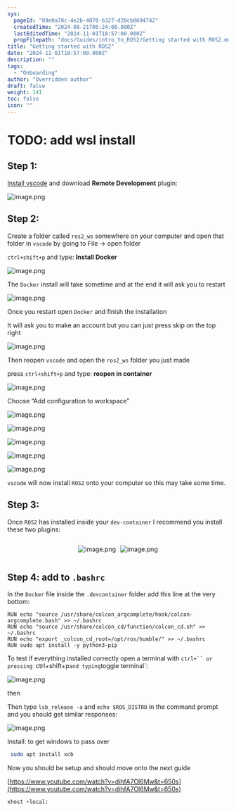 ```yaml
---
sys:
  pageId: "89e0a78c-4e2b-4070-b327-d28cb0694742"
  createdTime: "2024-08-21T00:24:00.000Z"
  lastEditedTime: "2024-11-01T18:57:00.000Z"
  propFilepath: "docs/Guides/intro_to_ROS2/Getting started with ROS2.md"
title: "Getting started with ROS2"
date: "2024-11-01T18:57:00.000Z"
description: ""
tags:
  - "Onboarding"
author: "Overridden author"
draft: false
weight: 141
toc: false
icon: ""
---
```


# TODO: add wsl install

## Step 1:

[Install vscode](https://code.visualstudio.com/download) and download **Remote Development** plugin:

![image.png](https://prod-files-secure.s3.us-west-2.amazonaws.com/d518164a-d88e-44d1-a4ee-3adb3bd8bce0/efb52993-1881-4a40-b95e-6f020334f022/image.png?X-Amz-Algorithm=AWS4-HMAC-SHA256&X-Amz-Content-Sha256=UNSIGNED-PAYLOAD&X-Amz-Credential=ASIAZI2LB466USUZ7UTL%2F20250404%2Fus-west-2%2Fs3%2Faws4_request&X-Amz-Date=20250404T131858Z&X-Amz-Expires=3600&X-Amz-Security-Token=IQoJb3JpZ2luX2VjEJ3%2F%2F%2F%2F%2F%2F%2F%2F%2F%2FwEaCXVzLXdlc3QtMiJIMEYCIQC%2BSu0h5AslkE6roauLE2tDMeJEcZ0JW%2FlkWdV0pTP70QIhALXpsI92UN%2Bp4IcfrpPs7AVxtSfCnQonZU1qkRFi8W48Kv8DCBYQABoMNjM3NDIzMTgzODA1IgzYBrTX1ABR6YpIadQq3AP2hpJiB4EyyUN6KydMxGmsiwciL9tZVgHivCcdT1ncczhl5DuvuvIuIWzcrt5hNzQunLyXrFs5In5FlJKQ5GdrwynWm38pExzfKHmiQ2zmDJUGx1cu6HZXBNH%2F0GrMWrAAw3M6zkrZT4lAI7G2brirFfsOaaxTRpeG4VCK6lZNaCKOUxpyyhchBv47nAd1A6Pve0p1g%2BcrfQH4L%2BSAAcoy%2FHvWQYvDT8Wks2hZt7aYoSBsy4agP4NGWXLIELZKfEp0b2AxI%2FMBUDyVDPx4%2FqzHY78c6aCcgz%2FUDtGTaAw%2FOizYj4yG58oIuM1NMZkHowjaAivYQsu6ic9QemDgBPAdxpFs6GRSEP8j8EIGIvFLnz%2FfZGOZq%2Fz9dVCqGiXEfU7Mt%2FXyzaNod9hp0IPXhEvdamJ8cAFBfNo7a%2FXYEi7WKeaV4bkVpwn3Bst7HoC6nZ77WYZtIuyGkPGelWiLQgxeW1cUHpz4uPwme4Qnn7NUaoczo5b5wpA61rb%2FlEmcJ6vUk97qZv0aXgYl%2FfMwwa88nXvNt2TtT%2FYTRKxSGsgzZwA8vBilr9oBpMv5KxbJmELNPhDuXUwggN6KMxed1YbuxAAbLXDsx5Q6ULjS9BG58COhYSt84a7pP19LhjC9sb%2B%2FBjqkAaMWsudvabMFYHtnLxpyJCpw7nz3IkRE5yBFBootO5uf5qwc5%2B8LoR3Vwq4q1py6gkQfkl8gFnj8X0f%2FsFzExaLWQez4uguMfhPyLKJ5TMy%2FYmDOgUFTbeW8bdBrI%2BjuBUBfb%2B2bqwdzEbGF%2FLhWlOlBuISfkzMnRQ1cj8oZcpPi0g%2FNz1RKnvYBMBDhveed8bE9N7SVkKLvwFHLw5ibwGakB0oF&X-Amz-Signature=bdcb4d9412464adeab65391a7ad203671498bfeb6805724050d02d5d71168592&X-Amz-SignedHeaders=host&x-id=GetObject)

## Step 2:

Create a folder called `ros2_ws` somewhere on your computer and open that folder in `vscode` by going to File → open folder 

`ctrl+shift+p` and type: **Install Docker**

![image.png](https://prod-files-secure.s3.us-west-2.amazonaws.com/d518164a-d88e-44d1-a4ee-3adb3bd8bce0/2269dc0e-1cd5-47ff-bceb-c04ad9b2eab0/image.png?X-Amz-Algorithm=AWS4-HMAC-SHA256&X-Amz-Content-Sha256=UNSIGNED-PAYLOAD&X-Amz-Credential=ASIAZI2LB466USUZ7UTL%2F20250404%2Fus-west-2%2Fs3%2Faws4_request&X-Amz-Date=20250404T131858Z&X-Amz-Expires=3600&X-Amz-Security-Token=IQoJb3JpZ2luX2VjEJ3%2F%2F%2F%2F%2F%2F%2F%2F%2F%2FwEaCXVzLXdlc3QtMiJIMEYCIQC%2BSu0h5AslkE6roauLE2tDMeJEcZ0JW%2FlkWdV0pTP70QIhALXpsI92UN%2Bp4IcfrpPs7AVxtSfCnQonZU1qkRFi8W48Kv8DCBYQABoMNjM3NDIzMTgzODA1IgzYBrTX1ABR6YpIadQq3AP2hpJiB4EyyUN6KydMxGmsiwciL9tZVgHivCcdT1ncczhl5DuvuvIuIWzcrt5hNzQunLyXrFs5In5FlJKQ5GdrwynWm38pExzfKHmiQ2zmDJUGx1cu6HZXBNH%2F0GrMWrAAw3M6zkrZT4lAI7G2brirFfsOaaxTRpeG4VCK6lZNaCKOUxpyyhchBv47nAd1A6Pve0p1g%2BcrfQH4L%2BSAAcoy%2FHvWQYvDT8Wks2hZt7aYoSBsy4agP4NGWXLIELZKfEp0b2AxI%2FMBUDyVDPx4%2FqzHY78c6aCcgz%2FUDtGTaAw%2FOizYj4yG58oIuM1NMZkHowjaAivYQsu6ic9QemDgBPAdxpFs6GRSEP8j8EIGIvFLnz%2FfZGOZq%2Fz9dVCqGiXEfU7Mt%2FXyzaNod9hp0IPXhEvdamJ8cAFBfNo7a%2FXYEi7WKeaV4bkVpwn3Bst7HoC6nZ77WYZtIuyGkPGelWiLQgxeW1cUHpz4uPwme4Qnn7NUaoczo5b5wpA61rb%2FlEmcJ6vUk97qZv0aXgYl%2FfMwwa88nXvNt2TtT%2FYTRKxSGsgzZwA8vBilr9oBpMv5KxbJmELNPhDuXUwggN6KMxed1YbuxAAbLXDsx5Q6ULjS9BG58COhYSt84a7pP19LhjC9sb%2B%2FBjqkAaMWsudvabMFYHtnLxpyJCpw7nz3IkRE5yBFBootO5uf5qwc5%2B8LoR3Vwq4q1py6gkQfkl8gFnj8X0f%2FsFzExaLWQez4uguMfhPyLKJ5TMy%2FYmDOgUFTbeW8bdBrI%2BjuBUBfb%2B2bqwdzEbGF%2FLhWlOlBuISfkzMnRQ1cj8oZcpPi0g%2FNz1RKnvYBMBDhveed8bE9N7SVkKLvwFHLw5ibwGakB0oF&X-Amz-Signature=12d96387e31dcf3aab61bd918c691cd8930f3be3d1b026076cd6e71ceabde3a8&X-Amz-SignedHeaders=host&x-id=GetObject)

The `Docker` install will take sometime and at the end it will ask you to restart

![image.png](https://prod-files-secure.s3.us-west-2.amazonaws.com/d518164a-d88e-44d1-a4ee-3adb3bd8bce0/ed233f78-be33-4b1f-b89c-9c346c0e961e/image.png?X-Amz-Algorithm=AWS4-HMAC-SHA256&X-Amz-Content-Sha256=UNSIGNED-PAYLOAD&X-Amz-Credential=ASIAZI2LB466USUZ7UTL%2F20250404%2Fus-west-2%2Fs3%2Faws4_request&X-Amz-Date=20250404T131858Z&X-Amz-Expires=3600&X-Amz-Security-Token=IQoJb3JpZ2luX2VjEJ3%2F%2F%2F%2F%2F%2F%2F%2F%2F%2FwEaCXVzLXdlc3QtMiJIMEYCIQC%2BSu0h5AslkE6roauLE2tDMeJEcZ0JW%2FlkWdV0pTP70QIhALXpsI92UN%2Bp4IcfrpPs7AVxtSfCnQonZU1qkRFi8W48Kv8DCBYQABoMNjM3NDIzMTgzODA1IgzYBrTX1ABR6YpIadQq3AP2hpJiB4EyyUN6KydMxGmsiwciL9tZVgHivCcdT1ncczhl5DuvuvIuIWzcrt5hNzQunLyXrFs5In5FlJKQ5GdrwynWm38pExzfKHmiQ2zmDJUGx1cu6HZXBNH%2F0GrMWrAAw3M6zkrZT4lAI7G2brirFfsOaaxTRpeG4VCK6lZNaCKOUxpyyhchBv47nAd1A6Pve0p1g%2BcrfQH4L%2BSAAcoy%2FHvWQYvDT8Wks2hZt7aYoSBsy4agP4NGWXLIELZKfEp0b2AxI%2FMBUDyVDPx4%2FqzHY78c6aCcgz%2FUDtGTaAw%2FOizYj4yG58oIuM1NMZkHowjaAivYQsu6ic9QemDgBPAdxpFs6GRSEP8j8EIGIvFLnz%2FfZGOZq%2Fz9dVCqGiXEfU7Mt%2FXyzaNod9hp0IPXhEvdamJ8cAFBfNo7a%2FXYEi7WKeaV4bkVpwn3Bst7HoC6nZ77WYZtIuyGkPGelWiLQgxeW1cUHpz4uPwme4Qnn7NUaoczo5b5wpA61rb%2FlEmcJ6vUk97qZv0aXgYl%2FfMwwa88nXvNt2TtT%2FYTRKxSGsgzZwA8vBilr9oBpMv5KxbJmELNPhDuXUwggN6KMxed1YbuxAAbLXDsx5Q6ULjS9BG58COhYSt84a7pP19LhjC9sb%2B%2FBjqkAaMWsudvabMFYHtnLxpyJCpw7nz3IkRE5yBFBootO5uf5qwc5%2B8LoR3Vwq4q1py6gkQfkl8gFnj8X0f%2FsFzExaLWQez4uguMfhPyLKJ5TMy%2FYmDOgUFTbeW8bdBrI%2BjuBUBfb%2B2bqwdzEbGF%2FLhWlOlBuISfkzMnRQ1cj8oZcpPi0g%2FNz1RKnvYBMBDhveed8bE9N7SVkKLvwFHLw5ibwGakB0oF&X-Amz-Signature=ff1c7c223c0e210ff708502afb831ff531a6a1c7de94ae693ea363e383de91b7&X-Amz-SignedHeaders=host&x-id=GetObject)

Once you restart open `Docker` and finish the installation

It will ask you to make an account but you can just press skip on the top right

![image.png](https://prod-files-secure.s3.us-west-2.amazonaws.com/d518164a-d88e-44d1-a4ee-3adb3bd8bce0/21010ad9-1659-4fd9-9f59-9932a09b2a3d/image.png?X-Amz-Algorithm=AWS4-HMAC-SHA256&X-Amz-Content-Sha256=UNSIGNED-PAYLOAD&X-Amz-Credential=ASIAZI2LB466USUZ7UTL%2F20250404%2Fus-west-2%2Fs3%2Faws4_request&X-Amz-Date=20250404T131858Z&X-Amz-Expires=3600&X-Amz-Security-Token=IQoJb3JpZ2luX2VjEJ3%2F%2F%2F%2F%2F%2F%2F%2F%2F%2FwEaCXVzLXdlc3QtMiJIMEYCIQC%2BSu0h5AslkE6roauLE2tDMeJEcZ0JW%2FlkWdV0pTP70QIhALXpsI92UN%2Bp4IcfrpPs7AVxtSfCnQonZU1qkRFi8W48Kv8DCBYQABoMNjM3NDIzMTgzODA1IgzYBrTX1ABR6YpIadQq3AP2hpJiB4EyyUN6KydMxGmsiwciL9tZVgHivCcdT1ncczhl5DuvuvIuIWzcrt5hNzQunLyXrFs5In5FlJKQ5GdrwynWm38pExzfKHmiQ2zmDJUGx1cu6HZXBNH%2F0GrMWrAAw3M6zkrZT4lAI7G2brirFfsOaaxTRpeG4VCK6lZNaCKOUxpyyhchBv47nAd1A6Pve0p1g%2BcrfQH4L%2BSAAcoy%2FHvWQYvDT8Wks2hZt7aYoSBsy4agP4NGWXLIELZKfEp0b2AxI%2FMBUDyVDPx4%2FqzHY78c6aCcgz%2FUDtGTaAw%2FOizYj4yG58oIuM1NMZkHowjaAivYQsu6ic9QemDgBPAdxpFs6GRSEP8j8EIGIvFLnz%2FfZGOZq%2Fz9dVCqGiXEfU7Mt%2FXyzaNod9hp0IPXhEvdamJ8cAFBfNo7a%2FXYEi7WKeaV4bkVpwn3Bst7HoC6nZ77WYZtIuyGkPGelWiLQgxeW1cUHpz4uPwme4Qnn7NUaoczo5b5wpA61rb%2FlEmcJ6vUk97qZv0aXgYl%2FfMwwa88nXvNt2TtT%2FYTRKxSGsgzZwA8vBilr9oBpMv5KxbJmELNPhDuXUwggN6KMxed1YbuxAAbLXDsx5Q6ULjS9BG58COhYSt84a7pP19LhjC9sb%2B%2FBjqkAaMWsudvabMFYHtnLxpyJCpw7nz3IkRE5yBFBootO5uf5qwc5%2B8LoR3Vwq4q1py6gkQfkl8gFnj8X0f%2FsFzExaLWQez4uguMfhPyLKJ5TMy%2FYmDOgUFTbeW8bdBrI%2BjuBUBfb%2B2bqwdzEbGF%2FLhWlOlBuISfkzMnRQ1cj8oZcpPi0g%2FNz1RKnvYBMBDhveed8bE9N7SVkKLvwFHLw5ibwGakB0oF&X-Amz-Signature=b12c0284ba2c780e5ce6bb900006e8e3efa089f4d17f0ad831943e8356783d9e&X-Amz-SignedHeaders=host&x-id=GetObject)

Then reopen `vscode` and open the `ros2_ws` folder you just made

press `ctrl+shift+p` and type: **reopen in container**

![image.png](https://prod-files-secure.s3.us-west-2.amazonaws.com/d518164a-d88e-44d1-a4ee-3adb3bd8bce0/4e93b8c2-41ad-488c-8095-c74205196118/image.png?X-Amz-Algorithm=AWS4-HMAC-SHA256&X-Amz-Content-Sha256=UNSIGNED-PAYLOAD&X-Amz-Credential=ASIAZI2LB466USUZ7UTL%2F20250404%2Fus-west-2%2Fs3%2Faws4_request&X-Amz-Date=20250404T131858Z&X-Amz-Expires=3600&X-Amz-Security-Token=IQoJb3JpZ2luX2VjEJ3%2F%2F%2F%2F%2F%2F%2F%2F%2F%2FwEaCXVzLXdlc3QtMiJIMEYCIQC%2BSu0h5AslkE6roauLE2tDMeJEcZ0JW%2FlkWdV0pTP70QIhALXpsI92UN%2Bp4IcfrpPs7AVxtSfCnQonZU1qkRFi8W48Kv8DCBYQABoMNjM3NDIzMTgzODA1IgzYBrTX1ABR6YpIadQq3AP2hpJiB4EyyUN6KydMxGmsiwciL9tZVgHivCcdT1ncczhl5DuvuvIuIWzcrt5hNzQunLyXrFs5In5FlJKQ5GdrwynWm38pExzfKHmiQ2zmDJUGx1cu6HZXBNH%2F0GrMWrAAw3M6zkrZT4lAI7G2brirFfsOaaxTRpeG4VCK6lZNaCKOUxpyyhchBv47nAd1A6Pve0p1g%2BcrfQH4L%2BSAAcoy%2FHvWQYvDT8Wks2hZt7aYoSBsy4agP4NGWXLIELZKfEp0b2AxI%2FMBUDyVDPx4%2FqzHY78c6aCcgz%2FUDtGTaAw%2FOizYj4yG58oIuM1NMZkHowjaAivYQsu6ic9QemDgBPAdxpFs6GRSEP8j8EIGIvFLnz%2FfZGOZq%2Fz9dVCqGiXEfU7Mt%2FXyzaNod9hp0IPXhEvdamJ8cAFBfNo7a%2FXYEi7WKeaV4bkVpwn3Bst7HoC6nZ77WYZtIuyGkPGelWiLQgxeW1cUHpz4uPwme4Qnn7NUaoczo5b5wpA61rb%2FlEmcJ6vUk97qZv0aXgYl%2FfMwwa88nXvNt2TtT%2FYTRKxSGsgzZwA8vBilr9oBpMv5KxbJmELNPhDuXUwggN6KMxed1YbuxAAbLXDsx5Q6ULjS9BG58COhYSt84a7pP19LhjC9sb%2B%2FBjqkAaMWsudvabMFYHtnLxpyJCpw7nz3IkRE5yBFBootO5uf5qwc5%2B8LoR3Vwq4q1py6gkQfkl8gFnj8X0f%2FsFzExaLWQez4uguMfhPyLKJ5TMy%2FYmDOgUFTbeW8bdBrI%2BjuBUBfb%2B2bqwdzEbGF%2FLhWlOlBuISfkzMnRQ1cj8oZcpPi0g%2FNz1RKnvYBMBDhveed8bE9N7SVkKLvwFHLw5ibwGakB0oF&X-Amz-Signature=b1bc57b476b4429d4c65e7509c4490984e9209e93f7d840e415bf297d49fb23f&X-Amz-SignedHeaders=host&x-id=GetObject)

Choose “Add configuration to workspace”

![image.png](https://prod-files-secure.s3.us-west-2.amazonaws.com/d518164a-d88e-44d1-a4ee-3adb3bd8bce0/9560b282-5060-4989-ba37-97e7b2c22476/image.png?X-Amz-Algorithm=AWS4-HMAC-SHA256&X-Amz-Content-Sha256=UNSIGNED-PAYLOAD&X-Amz-Credential=ASIAZI2LB466USUZ7UTL%2F20250404%2Fus-west-2%2Fs3%2Faws4_request&X-Amz-Date=20250404T131858Z&X-Amz-Expires=3600&X-Amz-Security-Token=IQoJb3JpZ2luX2VjEJ3%2F%2F%2F%2F%2F%2F%2F%2F%2F%2FwEaCXVzLXdlc3QtMiJIMEYCIQC%2BSu0h5AslkE6roauLE2tDMeJEcZ0JW%2FlkWdV0pTP70QIhALXpsI92UN%2Bp4IcfrpPs7AVxtSfCnQonZU1qkRFi8W48Kv8DCBYQABoMNjM3NDIzMTgzODA1IgzYBrTX1ABR6YpIadQq3AP2hpJiB4EyyUN6KydMxGmsiwciL9tZVgHivCcdT1ncczhl5DuvuvIuIWzcrt5hNzQunLyXrFs5In5FlJKQ5GdrwynWm38pExzfKHmiQ2zmDJUGx1cu6HZXBNH%2F0GrMWrAAw3M6zkrZT4lAI7G2brirFfsOaaxTRpeG4VCK6lZNaCKOUxpyyhchBv47nAd1A6Pve0p1g%2BcrfQH4L%2BSAAcoy%2FHvWQYvDT8Wks2hZt7aYoSBsy4agP4NGWXLIELZKfEp0b2AxI%2FMBUDyVDPx4%2FqzHY78c6aCcgz%2FUDtGTaAw%2FOizYj4yG58oIuM1NMZkHowjaAivYQsu6ic9QemDgBPAdxpFs6GRSEP8j8EIGIvFLnz%2FfZGOZq%2Fz9dVCqGiXEfU7Mt%2FXyzaNod9hp0IPXhEvdamJ8cAFBfNo7a%2FXYEi7WKeaV4bkVpwn3Bst7HoC6nZ77WYZtIuyGkPGelWiLQgxeW1cUHpz4uPwme4Qnn7NUaoczo5b5wpA61rb%2FlEmcJ6vUk97qZv0aXgYl%2FfMwwa88nXvNt2TtT%2FYTRKxSGsgzZwA8vBilr9oBpMv5KxbJmELNPhDuXUwggN6KMxed1YbuxAAbLXDsx5Q6ULjS9BG58COhYSt84a7pP19LhjC9sb%2B%2FBjqkAaMWsudvabMFYHtnLxpyJCpw7nz3IkRE5yBFBootO5uf5qwc5%2B8LoR3Vwq4q1py6gkQfkl8gFnj8X0f%2FsFzExaLWQez4uguMfhPyLKJ5TMy%2FYmDOgUFTbeW8bdBrI%2BjuBUBfb%2B2bqwdzEbGF%2FLhWlOlBuISfkzMnRQ1cj8oZcpPi0g%2FNz1RKnvYBMBDhveed8bE9N7SVkKLvwFHLw5ibwGakB0oF&X-Amz-Signature=e62de8e2242c19ae69e74dca20e9859b8362c13cacb1e59d4fe225a3688a7206&X-Amz-SignedHeaders=host&x-id=GetObject)

![image.png](https://prod-files-secure.s3.us-west-2.amazonaws.com/d518164a-d88e-44d1-a4ee-3adb3bd8bce0/2ee63f81-886b-48e8-a553-dc6e5eac99e4/image.png?X-Amz-Algorithm=AWS4-HMAC-SHA256&X-Amz-Content-Sha256=UNSIGNED-PAYLOAD&X-Amz-Credential=ASIAZI2LB466USUZ7UTL%2F20250404%2Fus-west-2%2Fs3%2Faws4_request&X-Amz-Date=20250404T131858Z&X-Amz-Expires=3600&X-Amz-Security-Token=IQoJb3JpZ2luX2VjEJ3%2F%2F%2F%2F%2F%2F%2F%2F%2F%2FwEaCXVzLXdlc3QtMiJIMEYCIQC%2BSu0h5AslkE6roauLE2tDMeJEcZ0JW%2FlkWdV0pTP70QIhALXpsI92UN%2Bp4IcfrpPs7AVxtSfCnQonZU1qkRFi8W48Kv8DCBYQABoMNjM3NDIzMTgzODA1IgzYBrTX1ABR6YpIadQq3AP2hpJiB4EyyUN6KydMxGmsiwciL9tZVgHivCcdT1ncczhl5DuvuvIuIWzcrt5hNzQunLyXrFs5In5FlJKQ5GdrwynWm38pExzfKHmiQ2zmDJUGx1cu6HZXBNH%2F0GrMWrAAw3M6zkrZT4lAI7G2brirFfsOaaxTRpeG4VCK6lZNaCKOUxpyyhchBv47nAd1A6Pve0p1g%2BcrfQH4L%2BSAAcoy%2FHvWQYvDT8Wks2hZt7aYoSBsy4agP4NGWXLIELZKfEp0b2AxI%2FMBUDyVDPx4%2FqzHY78c6aCcgz%2FUDtGTaAw%2FOizYj4yG58oIuM1NMZkHowjaAivYQsu6ic9QemDgBPAdxpFs6GRSEP8j8EIGIvFLnz%2FfZGOZq%2Fz9dVCqGiXEfU7Mt%2FXyzaNod9hp0IPXhEvdamJ8cAFBfNo7a%2FXYEi7WKeaV4bkVpwn3Bst7HoC6nZ77WYZtIuyGkPGelWiLQgxeW1cUHpz4uPwme4Qnn7NUaoczo5b5wpA61rb%2FlEmcJ6vUk97qZv0aXgYl%2FfMwwa88nXvNt2TtT%2FYTRKxSGsgzZwA8vBilr9oBpMv5KxbJmELNPhDuXUwggN6KMxed1YbuxAAbLXDsx5Q6ULjS9BG58COhYSt84a7pP19LhjC9sb%2B%2FBjqkAaMWsudvabMFYHtnLxpyJCpw7nz3IkRE5yBFBootO5uf5qwc5%2B8LoR3Vwq4q1py6gkQfkl8gFnj8X0f%2FsFzExaLWQez4uguMfhPyLKJ5TMy%2FYmDOgUFTbeW8bdBrI%2BjuBUBfb%2B2bqwdzEbGF%2FLhWlOlBuISfkzMnRQ1cj8oZcpPi0g%2FNz1RKnvYBMBDhveed8bE9N7SVkKLvwFHLw5ibwGakB0oF&X-Amz-Signature=c4ab6df602b3175ae53a374ac808f3359d1ecda06c8ef5d423ffda739903211d&X-Amz-SignedHeaders=host&x-id=GetObject)

![image.png](https://prod-files-secure.s3.us-west-2.amazonaws.com/d518164a-d88e-44d1-a4ee-3adb3bd8bce0/ae1580b2-b048-407e-aed9-b584224a7a04/image.png?X-Amz-Algorithm=AWS4-HMAC-SHA256&X-Amz-Content-Sha256=UNSIGNED-PAYLOAD&X-Amz-Credential=ASIAZI2LB466USUZ7UTL%2F20250404%2Fus-west-2%2Fs3%2Faws4_request&X-Amz-Date=20250404T131858Z&X-Amz-Expires=3600&X-Amz-Security-Token=IQoJb3JpZ2luX2VjEJ3%2F%2F%2F%2F%2F%2F%2F%2F%2F%2FwEaCXVzLXdlc3QtMiJIMEYCIQC%2BSu0h5AslkE6roauLE2tDMeJEcZ0JW%2FlkWdV0pTP70QIhALXpsI92UN%2Bp4IcfrpPs7AVxtSfCnQonZU1qkRFi8W48Kv8DCBYQABoMNjM3NDIzMTgzODA1IgzYBrTX1ABR6YpIadQq3AP2hpJiB4EyyUN6KydMxGmsiwciL9tZVgHivCcdT1ncczhl5DuvuvIuIWzcrt5hNzQunLyXrFs5In5FlJKQ5GdrwynWm38pExzfKHmiQ2zmDJUGx1cu6HZXBNH%2F0GrMWrAAw3M6zkrZT4lAI7G2brirFfsOaaxTRpeG4VCK6lZNaCKOUxpyyhchBv47nAd1A6Pve0p1g%2BcrfQH4L%2BSAAcoy%2FHvWQYvDT8Wks2hZt7aYoSBsy4agP4NGWXLIELZKfEp0b2AxI%2FMBUDyVDPx4%2FqzHY78c6aCcgz%2FUDtGTaAw%2FOizYj4yG58oIuM1NMZkHowjaAivYQsu6ic9QemDgBPAdxpFs6GRSEP8j8EIGIvFLnz%2FfZGOZq%2Fz9dVCqGiXEfU7Mt%2FXyzaNod9hp0IPXhEvdamJ8cAFBfNo7a%2FXYEi7WKeaV4bkVpwn3Bst7HoC6nZ77WYZtIuyGkPGelWiLQgxeW1cUHpz4uPwme4Qnn7NUaoczo5b5wpA61rb%2FlEmcJ6vUk97qZv0aXgYl%2FfMwwa88nXvNt2TtT%2FYTRKxSGsgzZwA8vBilr9oBpMv5KxbJmELNPhDuXUwggN6KMxed1YbuxAAbLXDsx5Q6ULjS9BG58COhYSt84a7pP19LhjC9sb%2B%2FBjqkAaMWsudvabMFYHtnLxpyJCpw7nz3IkRE5yBFBootO5uf5qwc5%2B8LoR3Vwq4q1py6gkQfkl8gFnj8X0f%2FsFzExaLWQez4uguMfhPyLKJ5TMy%2FYmDOgUFTbeW8bdBrI%2BjuBUBfb%2B2bqwdzEbGF%2FLhWlOlBuISfkzMnRQ1cj8oZcpPi0g%2FNz1RKnvYBMBDhveed8bE9N7SVkKLvwFHLw5ibwGakB0oF&X-Amz-Signature=f06d736432bd70a9d7a9ff3fff3afe09994158a6622dc7cb9eefb7ae292b0568&X-Amz-SignedHeaders=host&x-id=GetObject)

![image.png](https://prod-files-secure.s3.us-west-2.amazonaws.com/d518164a-d88e-44d1-a4ee-3adb3bd8bce0/53255b28-f75e-430f-b9e3-c0ac8577e42b/image.png?X-Amz-Algorithm=AWS4-HMAC-SHA256&X-Amz-Content-Sha256=UNSIGNED-PAYLOAD&X-Amz-Credential=ASIAZI2LB466USUZ7UTL%2F20250404%2Fus-west-2%2Fs3%2Faws4_request&X-Amz-Date=20250404T131858Z&X-Amz-Expires=3600&X-Amz-Security-Token=IQoJb3JpZ2luX2VjEJ3%2F%2F%2F%2F%2F%2F%2F%2F%2F%2FwEaCXVzLXdlc3QtMiJIMEYCIQC%2BSu0h5AslkE6roauLE2tDMeJEcZ0JW%2FlkWdV0pTP70QIhALXpsI92UN%2Bp4IcfrpPs7AVxtSfCnQonZU1qkRFi8W48Kv8DCBYQABoMNjM3NDIzMTgzODA1IgzYBrTX1ABR6YpIadQq3AP2hpJiB4EyyUN6KydMxGmsiwciL9tZVgHivCcdT1ncczhl5DuvuvIuIWzcrt5hNzQunLyXrFs5In5FlJKQ5GdrwynWm38pExzfKHmiQ2zmDJUGx1cu6HZXBNH%2F0GrMWrAAw3M6zkrZT4lAI7G2brirFfsOaaxTRpeG4VCK6lZNaCKOUxpyyhchBv47nAd1A6Pve0p1g%2BcrfQH4L%2BSAAcoy%2FHvWQYvDT8Wks2hZt7aYoSBsy4agP4NGWXLIELZKfEp0b2AxI%2FMBUDyVDPx4%2FqzHY78c6aCcgz%2FUDtGTaAw%2FOizYj4yG58oIuM1NMZkHowjaAivYQsu6ic9QemDgBPAdxpFs6GRSEP8j8EIGIvFLnz%2FfZGOZq%2Fz9dVCqGiXEfU7Mt%2FXyzaNod9hp0IPXhEvdamJ8cAFBfNo7a%2FXYEi7WKeaV4bkVpwn3Bst7HoC6nZ77WYZtIuyGkPGelWiLQgxeW1cUHpz4uPwme4Qnn7NUaoczo5b5wpA61rb%2FlEmcJ6vUk97qZv0aXgYl%2FfMwwa88nXvNt2TtT%2FYTRKxSGsgzZwA8vBilr9oBpMv5KxbJmELNPhDuXUwggN6KMxed1YbuxAAbLXDsx5Q6ULjS9BG58COhYSt84a7pP19LhjC9sb%2B%2FBjqkAaMWsudvabMFYHtnLxpyJCpw7nz3IkRE5yBFBootO5uf5qwc5%2B8LoR3Vwq4q1py6gkQfkl8gFnj8X0f%2FsFzExaLWQez4uguMfhPyLKJ5TMy%2FYmDOgUFTbeW8bdBrI%2BjuBUBfb%2B2bqwdzEbGF%2FLhWlOlBuISfkzMnRQ1cj8oZcpPi0g%2FNz1RKnvYBMBDhveed8bE9N7SVkKLvwFHLw5ibwGakB0oF&X-Amz-Signature=467e3bfda23d9fc2a7eff2506c2896b638b01ac96af91ad45183050775609ef5&X-Amz-SignedHeaders=host&x-id=GetObject)

![image.png](https://prod-files-secure.s3.us-west-2.amazonaws.com/d518164a-d88e-44d1-a4ee-3adb3bd8bce0/7c562767-5af9-4ffb-97d1-327bcdf4ee00/image.png?X-Amz-Algorithm=AWS4-HMAC-SHA256&X-Amz-Content-Sha256=UNSIGNED-PAYLOAD&X-Amz-Credential=ASIAZI2LB466USUZ7UTL%2F20250404%2Fus-west-2%2Fs3%2Faws4_request&X-Amz-Date=20250404T131858Z&X-Amz-Expires=3600&X-Amz-Security-Token=IQoJb3JpZ2luX2VjEJ3%2F%2F%2F%2F%2F%2F%2F%2F%2F%2FwEaCXVzLXdlc3QtMiJIMEYCIQC%2BSu0h5AslkE6roauLE2tDMeJEcZ0JW%2FlkWdV0pTP70QIhALXpsI92UN%2Bp4IcfrpPs7AVxtSfCnQonZU1qkRFi8W48Kv8DCBYQABoMNjM3NDIzMTgzODA1IgzYBrTX1ABR6YpIadQq3AP2hpJiB4EyyUN6KydMxGmsiwciL9tZVgHivCcdT1ncczhl5DuvuvIuIWzcrt5hNzQunLyXrFs5In5FlJKQ5GdrwynWm38pExzfKHmiQ2zmDJUGx1cu6HZXBNH%2F0GrMWrAAw3M6zkrZT4lAI7G2brirFfsOaaxTRpeG4VCK6lZNaCKOUxpyyhchBv47nAd1A6Pve0p1g%2BcrfQH4L%2BSAAcoy%2FHvWQYvDT8Wks2hZt7aYoSBsy4agP4NGWXLIELZKfEp0b2AxI%2FMBUDyVDPx4%2FqzHY78c6aCcgz%2FUDtGTaAw%2FOizYj4yG58oIuM1NMZkHowjaAivYQsu6ic9QemDgBPAdxpFs6GRSEP8j8EIGIvFLnz%2FfZGOZq%2Fz9dVCqGiXEfU7Mt%2FXyzaNod9hp0IPXhEvdamJ8cAFBfNo7a%2FXYEi7WKeaV4bkVpwn3Bst7HoC6nZ77WYZtIuyGkPGelWiLQgxeW1cUHpz4uPwme4Qnn7NUaoczo5b5wpA61rb%2FlEmcJ6vUk97qZv0aXgYl%2FfMwwa88nXvNt2TtT%2FYTRKxSGsgzZwA8vBilr9oBpMv5KxbJmELNPhDuXUwggN6KMxed1YbuxAAbLXDsx5Q6ULjS9BG58COhYSt84a7pP19LhjC9sb%2B%2FBjqkAaMWsudvabMFYHtnLxpyJCpw7nz3IkRE5yBFBootO5uf5qwc5%2B8LoR3Vwq4q1py6gkQfkl8gFnj8X0f%2FsFzExaLWQez4uguMfhPyLKJ5TMy%2FYmDOgUFTbeW8bdBrI%2BjuBUBfb%2B2bqwdzEbGF%2FLhWlOlBuISfkzMnRQ1cj8oZcpPi0g%2FNz1RKnvYBMBDhveed8bE9N7SVkKLvwFHLw5ibwGakB0oF&X-Amz-Signature=fa38af4946ae0b7c77144e762a2475192843069ebbcdfe273a3e92cd7f8feba4&X-Amz-SignedHeaders=host&x-id=GetObject)

`vscode` will now install `ROS2` onto your computer so this may take some time.

## Step 3:

Once `ROS2` has installed inside your `dev-container` I recommend you install these two plugins:

<div style="display: flex;flex-direction: row; column-gap:10px; max-width: 630px;justify-content: center;">
<div>

![image.png](https://prod-files-secure.s3.us-west-2.amazonaws.com/d518164a-d88e-44d1-a4ee-3adb3bd8bce0/3fc3d550-5a54-4ba1-ba6b-faa01cdb7369/image.png?X-Amz-Algorithm=AWS4-HMAC-SHA256&X-Amz-Content-Sha256=UNSIGNED-PAYLOAD&X-Amz-Credential=ASIAZI2LB466XB3AAVPW%2F20250404%2Fus-west-2%2Fs3%2Faws4_request&X-Amz-Date=20250404T131900Z&X-Amz-Expires=3600&X-Amz-Security-Token=IQoJb3JpZ2luX2VjEJ3%2F%2F%2F%2F%2F%2F%2F%2F%2F%2FwEaCXVzLXdlc3QtMiJHMEUCIQDz6u%2FYivDEC8EuVpl8ezPLsi2fUq77Oax9P9UKC2u5CQIgIKITt1exJeR%2FCyoA9Zcq1VGtWPhp91Je0VTC0zFs7ucq%2FwMIFhAAGgw2Mzc0MjMxODM4MDUiDCv2SQiSeB9s4YU5%2FSrcA5gWYgzeu9CcH%2BX%2BxzhUCAUGDad8v9RnyikHyMb%2Bm04FkpIyGST%2BhmSfC7LjWWbGsGwtXObIcz%2FSpOgld65e8RTQLZ%2BGAQEVO8hTMFYdA02nWKK2G7WqVpYc5gEzgSXdeNyYv3JjSvvpUwRBllRDnAE55Ba0qItVCh6pOkDNlyN%2B4LuPpD3mvxQ1NqEDSuo4Pd11GMVlJCzfcDz0sB4JwRwMkWBhYKc1Fh7kiY7giEoSYybRWEDufwB%2FuH1kK8IbuVfeyw%2Bj6vPLF2%2FVMOSRZuvfElnttXTQmn8QPw4vQXaJIRNOwBH0hlGWXFeauH3JsPyy%2BKniYPRIJj3SFXil4CRXJfC3rxztSpRnrYLX4zQ6%2BkxhKu3aV6c9DXG3fAl2Fv1hNjjU3312k6IVzrzliwr2Hqmr4pfVGxrwSrA%2FJZK7%2BwR0IuDjiY8QydYAKbz8TmMVyssB8HjrhPwBs5VxqgTZSQHwlnpIZd8P4czyd02qdyuC90JFacjljLt1VtNSNzczGoWKUTbGlLscYXkfCPJCO7Fw7Qixx%2FYgTSf8trGJSDsDDwgjIz%2Faz2OAWweiuOwWhoFMEO4eKkpcVfyeM85qXIhdYH6UoFJ3zXYk3bZc6DARYT5ZDfrLyh7aMLGyv78GOqUBHf1eGOzWAAf3pRWWi%2FLNlJH3Qd01gH%2FKROvEF1frZDE4cL3B%2FwC8EN66ckfLlAQGQig2nxeKprj%2BaU1zuTMZrGYmkqltjo8xm9F76D2WMaM8CsH6OBGrLPxUA8gAp9JqUW%2BSw8szk1tRJB2sdqpWSXm6gZbPH4jYYh5X%2FiNzw%2BvhiM4dOmcSgxeRfQe8NmKnBi7ADCbsDpbM18Y4%2BZZzMFNjG8Wa&X-Amz-Signature=407a9ed734b95e3ea8358d052e8a6589497af0c8e31ebcaf5400d25b2106fa98&X-Amz-SignedHeaders=host&x-id=GetObject)

</div>
<div>

![image.png](https://prod-files-secure.s3.us-west-2.amazonaws.com/d518164a-d88e-44d1-a4ee-3adb3bd8bce0/d994cc66-13c2-4093-a5a3-f84cf4601a82/image.png?X-Amz-Algorithm=AWS4-HMAC-SHA256&X-Amz-Content-Sha256=UNSIGNED-PAYLOAD&X-Amz-Credential=ASIAZI2LB466YLR4QYK5%2F20250404%2Fus-west-2%2Fs3%2Faws4_request&X-Amz-Date=20250404T131900Z&X-Amz-Expires=3600&X-Amz-Security-Token=IQoJb3JpZ2luX2VjEJ3%2F%2F%2F%2F%2F%2F%2F%2F%2F%2FwEaCXVzLXdlc3QtMiJHMEUCIQCQLfWeWls425LP9aPdcbeA5WQncetaOk8xtmzVlXABeQIgGowTqDvsPGF3DqJ89X4%2FeEoKgooDrdj1pZI3h%2BhBBtUq%2FwMIFhAAGgw2Mzc0MjMxODM4MDUiDNVLAjbuOp0Va9hHcCrcA7sJp6MCrk3fhAlRHr9gwlkajsBg%2BBzIp0scwl0b51BFbMttfdiXB%2F4YbMuUvjzI0nk4s8GWYa%2F5dkxtM%2BnNTRxrbM1158rEOqPsf%2F%2F08OGc6gOPQVPRR1YEwRXqJ1cVu%2FFc7tN8Ipe6V7eyULX0gT6MhnuONeR0wLNZg28TtdnnDwwJvXAWHdzC0pYqj6UfC8NI%2Bt1gpYctA4tC2o%2F95VFpKRF7vD%2FGk6%2Fq9onraeHNkhk%2B4kyXqbKAAS94jmleL3Xxp9BSaZKFbIQ7t5yuetd5F7%2FL06pMpBw1VG3I9Ac3zfV9SgQwNrTszKI2U%2FC8Mf0Shn5B1gIAqR%2F5txnug4gwopePC8sVVIYJNDO0bi9MS3O4ZOzE%2FSEz9avrL%2FGCitfKeLBmJDyDZUZA6ObuceuhBoF21ceOHj65V9jbijwR6W7rdH%2BuvDOjZ1NqAM2EFlGoyUyPXEC4WVU5x20o0FnsZcLA3iQjZ1Z2WMMgWyfcSC0VCKsJAajyn%2Bk0rhRiTXrfgyCd0dSNPbm%2BAEBtlJxUeswaT7b4GDaHJpypOhJdGJA8jgyVSTKwyCYNNpLprmE0WRpLoONr78wQ7emXCzbblUaj%2FRU3a2ADVgPViZi8f6rMUq%2FwU72qL4GRMMqxv78GOqUBBUHEhR3eTiByKSBtWkoJN3nH4yzoWEwjJ76zlcrEcg2hv0s0PsnBx%2BpI7Ttzrr1vnwb4L%2BeX14MH%2Fne%2BADMNW7N2WlIFULXtSExRJMHf6iedVGFCneKqrAwGpj4h1ECrqWcIjlgaxm0iC0WZdJ%2BG%2Buv%2BBtjyFp7FjCb9J9tOyE85S9B5pKklzIELfzqcrNBqFmxYKNskhRaCDt51pQKQ2JZzOIkb&X-Amz-Signature=9199eef467bf5b46400c4228207b38cd47464380d83b5a40e3079e1ba849dc27&X-Amz-SignedHeaders=host&x-id=GetObject)

</div>
</div>

## Step 4: add to `.bashrc`

In the `Docker` file inside the `.devcontainer` folder add this line at the very bottom: 

```docker
RUN echo "source /usr/share/colcon_argcomplete/hook/colcon-argcomplete.bash" >> ~/.bashrc
RUN echo "source /usr/share/colcon_cd/function/colcon_cd.sh" >> ~/.bashrc
RUN echo "export _colcon_cd_root=/opt/ros/humble/" >> ~/.bashrc
RUN sudo apt install -y python3-pip 
```

To test if everything installed correctly open a terminal with `ctrl+`` or pressing `ctrl+shift+p` and typing `toggle terminal`:

![image.png](https://prod-files-secure.s3.us-west-2.amazonaws.com/d518164a-d88e-44d1-a4ee-3adb3bd8bce0/6a4943d8-b04e-4c02-9a58-775f3384d1a5/image.png?X-Amz-Algorithm=AWS4-HMAC-SHA256&X-Amz-Content-Sha256=UNSIGNED-PAYLOAD&X-Amz-Credential=ASIAZI2LB466USUZ7UTL%2F20250404%2Fus-west-2%2Fs3%2Faws4_request&X-Amz-Date=20250404T131858Z&X-Amz-Expires=3600&X-Amz-Security-Token=IQoJb3JpZ2luX2VjEJ3%2F%2F%2F%2F%2F%2F%2F%2F%2F%2FwEaCXVzLXdlc3QtMiJIMEYCIQC%2BSu0h5AslkE6roauLE2tDMeJEcZ0JW%2FlkWdV0pTP70QIhALXpsI92UN%2Bp4IcfrpPs7AVxtSfCnQonZU1qkRFi8W48Kv8DCBYQABoMNjM3NDIzMTgzODA1IgzYBrTX1ABR6YpIadQq3AP2hpJiB4EyyUN6KydMxGmsiwciL9tZVgHivCcdT1ncczhl5DuvuvIuIWzcrt5hNzQunLyXrFs5In5FlJKQ5GdrwynWm38pExzfKHmiQ2zmDJUGx1cu6HZXBNH%2F0GrMWrAAw3M6zkrZT4lAI7G2brirFfsOaaxTRpeG4VCK6lZNaCKOUxpyyhchBv47nAd1A6Pve0p1g%2BcrfQH4L%2BSAAcoy%2FHvWQYvDT8Wks2hZt7aYoSBsy4agP4NGWXLIELZKfEp0b2AxI%2FMBUDyVDPx4%2FqzHY78c6aCcgz%2FUDtGTaAw%2FOizYj4yG58oIuM1NMZkHowjaAivYQsu6ic9QemDgBPAdxpFs6GRSEP8j8EIGIvFLnz%2FfZGOZq%2Fz9dVCqGiXEfU7Mt%2FXyzaNod9hp0IPXhEvdamJ8cAFBfNo7a%2FXYEi7WKeaV4bkVpwn3Bst7HoC6nZ77WYZtIuyGkPGelWiLQgxeW1cUHpz4uPwme4Qnn7NUaoczo5b5wpA61rb%2FlEmcJ6vUk97qZv0aXgYl%2FfMwwa88nXvNt2TtT%2FYTRKxSGsgzZwA8vBilr9oBpMv5KxbJmELNPhDuXUwggN6KMxed1YbuxAAbLXDsx5Q6ULjS9BG58COhYSt84a7pP19LhjC9sb%2B%2FBjqkAaMWsudvabMFYHtnLxpyJCpw7nz3IkRE5yBFBootO5uf5qwc5%2B8LoR3Vwq4q1py6gkQfkl8gFnj8X0f%2FsFzExaLWQez4uguMfhPyLKJ5TMy%2FYmDOgUFTbeW8bdBrI%2BjuBUBfb%2B2bqwdzEbGF%2FLhWlOlBuISfkzMnRQ1cj8oZcpPi0g%2FNz1RKnvYBMBDhveed8bE9N7SVkKLvwFHLw5ibwGakB0oF&X-Amz-Signature=7170a4cc30bd9a24375c19429ceb09fda738dc50ffd8c474846999a712c244f1&X-Amz-SignedHeaders=host&x-id=GetObject)

then 

Then type `lsb_release -a` and `echo $ROS_DISTRO` in the command prompt and you should get similar responses:

![image.png](https://prod-files-secure.s3.us-west-2.amazonaws.com/d518164a-d88e-44d1-a4ee-3adb3bd8bce0/3e635dec-a805-4e85-8b9e-d000e5b71a4e/image.png?X-Amz-Algorithm=AWS4-HMAC-SHA256&X-Amz-Content-Sha256=UNSIGNED-PAYLOAD&X-Amz-Credential=ASIAZI2LB466USUZ7UTL%2F20250404%2Fus-west-2%2Fs3%2Faws4_request&X-Amz-Date=20250404T131858Z&X-Amz-Expires=3600&X-Amz-Security-Token=IQoJb3JpZ2luX2VjEJ3%2F%2F%2F%2F%2F%2F%2F%2F%2F%2FwEaCXVzLXdlc3QtMiJIMEYCIQC%2BSu0h5AslkE6roauLE2tDMeJEcZ0JW%2FlkWdV0pTP70QIhALXpsI92UN%2Bp4IcfrpPs7AVxtSfCnQonZU1qkRFi8W48Kv8DCBYQABoMNjM3NDIzMTgzODA1IgzYBrTX1ABR6YpIadQq3AP2hpJiB4EyyUN6KydMxGmsiwciL9tZVgHivCcdT1ncczhl5DuvuvIuIWzcrt5hNzQunLyXrFs5In5FlJKQ5GdrwynWm38pExzfKHmiQ2zmDJUGx1cu6HZXBNH%2F0GrMWrAAw3M6zkrZT4lAI7G2brirFfsOaaxTRpeG4VCK6lZNaCKOUxpyyhchBv47nAd1A6Pve0p1g%2BcrfQH4L%2BSAAcoy%2FHvWQYvDT8Wks2hZt7aYoSBsy4agP4NGWXLIELZKfEp0b2AxI%2FMBUDyVDPx4%2FqzHY78c6aCcgz%2FUDtGTaAw%2FOizYj4yG58oIuM1NMZkHowjaAivYQsu6ic9QemDgBPAdxpFs6GRSEP8j8EIGIvFLnz%2FfZGOZq%2Fz9dVCqGiXEfU7Mt%2FXyzaNod9hp0IPXhEvdamJ8cAFBfNo7a%2FXYEi7WKeaV4bkVpwn3Bst7HoC6nZ77WYZtIuyGkPGelWiLQgxeW1cUHpz4uPwme4Qnn7NUaoczo5b5wpA61rb%2FlEmcJ6vUk97qZv0aXgYl%2FfMwwa88nXvNt2TtT%2FYTRKxSGsgzZwA8vBilr9oBpMv5KxbJmELNPhDuXUwggN6KMxed1YbuxAAbLXDsx5Q6ULjS9BG58COhYSt84a7pP19LhjC9sb%2B%2FBjqkAaMWsudvabMFYHtnLxpyJCpw7nz3IkRE5yBFBootO5uf5qwc5%2B8LoR3Vwq4q1py6gkQfkl8gFnj8X0f%2FsFzExaLWQez4uguMfhPyLKJ5TMy%2FYmDOgUFTbeW8bdBrI%2BjuBUBfb%2B2bqwdzEbGF%2FLhWlOlBuISfkzMnRQ1cj8oZcpPi0g%2FNz1RKnvYBMBDhveed8bE9N7SVkKLvwFHLw5ibwGakB0oF&X-Amz-Signature=517ff1ec8b5a6d360965977fa3cb12e702d617f3536315807d75782ceb321749&X-Amz-SignedHeaders=host&x-id=GetObject)

Install:  to get windows to pass over

```bash
 sudo apt install xcb
```

Now you should be setup and should move onto the next guide 

[https://www.youtube.com/watch?v=dihfA7Ol6Mw&t=650s](https://www.youtube.com/watch?v=dihfA7Ol6Mw&t=650s)

```python
xhost +local:
```
